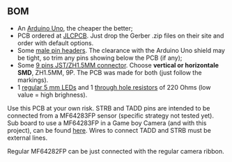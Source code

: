 ## BOM

- An [Arduino Uno](https://fr.aliexpress.com/item/1005006088733150.html), the cheaper the better;
- PCB ordered at [JLCPCB](https://jlcpcb.com/). Just drop the Gerber .zip files on their site and order with default options.
- Some [male pin headers](https://fr.aliexpress.com/item/1005006104110168.html). The clearance with the Arduino Uno shield may be tight, so trim any pins showing below the PCB (if any); 
- Some [9 pins JST/ZH1.5MM connector](https://fr.aliexpress.com/item/1005006028155508.html). Choose **vertical or horizontale SMD**, ZH1.5MM, 9P. The PCB was made for both (just follow the markings).
- 1 [regular 5 mm LEDs](https://fr.aliexpress.com/item/32848810276.html) and 1 [through hole resistors](https://fr.aliexpress.com/item/32866216363.html) of 220 Ohms (low value = high brighness).

Use this PCB at your own risk. STRB and TADD pins are intended to be connected from a MF64283FP sensor (specific strategy not tested yet). Sub board to use a MF64283FP in a Game boy Camera (and with this project), can be found [here](https://github.com/HerrZatacke/M64283FP-Camera-PCB). Wires to connect TADD and STRB must be external lines.

Regular MF64282FP can be just connected with the regular camera ribbon.
